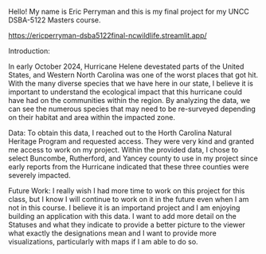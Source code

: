 Hello! My name is Eric Perryman and this is my final project for my UNCC DSBA-5122 Masters course. 


https://ericperryman-dsba5122final-ncwildlife.streamlit.app/

Introduction:

In early October 2024, Hurricane Helene devestated parts of the United States, and Western North Carolina was one of the worst places that got hit. 
With the many diverse species that we have here in our state, I believe it is important to understand the ecological impact that this hurricane could have had
on the communities within the region. 
By analyzing the data, we can see the numerous species that may need to be re-surveyed depending on their habitat and area within the impacted zone. 

Data:
To obtain this data, I reached out to the Horth Carolina Natural Heritage Program and requested access. They were very kind and granted me access to work on my project.
Within the provided data, I chose to select Buncombe, Rutherford, and Yancey county to use in my project since early reports from the Hurricane indicated that these
three counties were severely impacted.

Future Work:
I really wish I had more time to work on this project for this class, but I know I will continue to work on it in the future even when I am not in this course. 
I believe it is an importand project and I am enjoying building an application with this data. I want to add more detail on the Statuses and what they indicate to provide 
a better picture to the viewer what exactly the designations mean and I want to provide more visualizations, particularly with maps if I am able to do so. 
